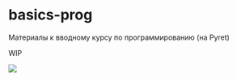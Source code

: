 # basics-prog
Материалы к вводному курсу по программированию (на Pyret)

WIP

![](https://i.creativecommons.org/l/by-nc-sa/4.0/88x31.png)

